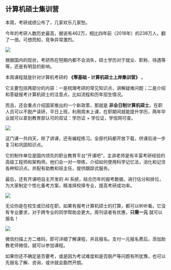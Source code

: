 ## 计算机硕士集训营

本周，考研成绩公布了，几家欢乐几家愁。

今年的考研人数历史最高，据说有462万，相比四年前（2018年）的238万人，翻了一倍。可想而知，竞争异常激烈。

![](https://cdn.beekka.com/blogimg/asset/202202/bg2022022401.webp)

根据国内的现状，考研热在短期内都不会消失，硕士学历对于就业、职称、待遇等等，还是有明显的影响。

本周课程就是针对计算机考研的 **《零基础 - 计算机硕士上岸集训营》** 。

它主要包括两部分的内容：一是梳理考研的常见知识点，讲解疑难问题；二是介绍和答疑报考计算机硕士的注意点，比如流程和历年招生情况。

而且，还会重点介绍国家推出的一个新政策，那就是 **非全日制计算机硕士**。在职人员可以不脱产读研，平日上班，利用周末上课，在职期间就能提升学历，两年毕业就可以拿到教育部认可的双证：学历证 + 学位证，学信网可查。

![](https://cdn.beekka.com/blogimg/asset/202202/bg2022022402.webp)

这门课一共四天，除了讲课，还有编程练习。全部代码都开放下载，供课后进一步复习和巩固知识点。

它的制作单位是国内领先的职业教育平台“开课吧”，主讲老师是有丰富考研经验的高级工程师和架构师。他们会一对一带练，介绍如何使用科学记忆法，消化和记住各种知识点。并配有助教和班主任，提供跟踪式服务。

最后，还有开课吧自主开发的 AI 系统，结合历年的报考数据，进行估分和排位，为大家制定个性化备考方案，精准择校择专业，提高考研成功率。

![](https://cdn.beekka.com/blogimg/asset/202202/bg2022022404.webp)

无论你是在校生或已经在职，如果有报考计算机硕士的打算，都可以听听看。它没有专业要求，对于跨专业的同学帮助会更大。周刊读者有优惠，**只需一元** 就可以报名！

![](https://cdn.beekka.com/blogimg/asset/202202/bg2022022403.webp)

微信扫描上方二维码，即可详细了解课程，并且报名。支付一元报名费后，添加助教老师微信，就可以参加课程。

如果你还不确定是否要考，或是因为考试难度和是否脱产等问题有所犹豫，也可以先报名了解、咨询，或许就会豁然开朗。
